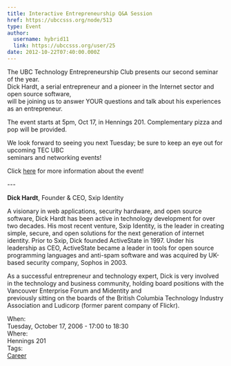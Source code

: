 ```yaml
---
title: Interactive Entrepreneurship Q&A Session 
href: https://ubccsss.org/node/513
type: Event
author:
  username: hybrid11
  link: https://ubccsss.org/user/25
date: 2012-10-22T07:40:00.000Z
---
```


<div class="field field-name-body field-type-text-with-summary field-label-hidden"><div class="field-items"><div class="field-item even"><p>The UBC Technology Entrepreneurship Club presents our second seminar of the year.<br>
Dick Hardt, a serial entrepreneur and a pioneer in the Internet sector and open source software,<br>
will be joining us to answer YOUR questions and talk about his experiences as an entrepreneur.</p>
<p>The event starts at 5pm, Oct 17, in Hennings 201. Complementary pizza and pop will be provided.</p>
<p>We look forward to seeing you next Tuesday; be sure to keep an eye out for upcoming TEC UBC<br>
seminars and networking events!</p>
<p>Click <a href="/node/513">here</a> for more information about the event!</p>
<p>---</p>
<p><b>Dick Hardt</b>, Founder &amp; CEO, Sxip Identity</p>
<p>A visionary in web applications, security hardware, and open source software, Dick Hardt has been active in technology development for over two decades. His most recent venture, Sxip Identity, is the leader in creating simple, secure, and open solutions for the next generation of internet identity. Prior to Sxip, Dick founded ActiveState in 1997. Under his leadership as CEO, ActiveState became a leader in tools for open source programming languages and anti-spam software and was acquired by UK-based security company, Sophos in 2003.</p>
<p>As a successful entrepreneur and technology expert, Dick is very involved in the technology and business community, holding board positions with the Vancouver Enterprise Forum and Midentity and<br>
previously sitting on the boards of the British Columbia Technology Industry Association and Ludicorp (former parent company of Flickr).</p>
</div></div></div><div class="field field-name-field-dates field-type-datetime field-label-above"><div class="field-label">When:&#xA0;</div><div class="field-items"><div class="field-item even"><span class="date-display-single">Tuesday, October 17, 2006 - <span class="date-display-range"><span class="date-display-start">17:00</span> to <span class="date-display-end">18:30</span></span></span></div></div></div><div class="field field-name-field-location field-type-text field-label-above"><div class="field-label">Where:&#xA0;</div><div class="field-items"><div class="field-item even">Hennings 201</div></div></div>    <footer>
    <div class="field field-name-field-tags field-type-taxonomy-term-reference field-label-above"><div class="field-label">Tags:&#xA0;</div><div class="field-items"><div class="field-item even"><a href="/career">Career</a></div></div></div>      </footer>